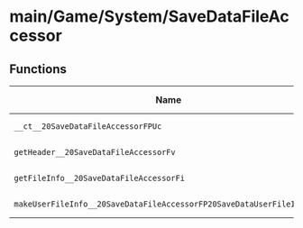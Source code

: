 # main/Game/System/SaveDataFileAccessor

## Functions

| Name | Address | Match % |
|------|---------|---------|
| `__ct__20SaveDataFileAccessorFPUc` | `0x803B7B18` | :x: (0.0%) |
| `getHeader__20SaveDataFileAccessorFv` | `0x803B7B20` | :x: (0.0%) |
| `getFileInfo__20SaveDataFileAccessorFi` | `0x803B7B28` | :x: (0.0%) |
| `makeUserFileInfo__20SaveDataFileAccessorFP20SaveDataUserFileInfoPCc` | `0x803B7B3C` | :x: (0.0%) |